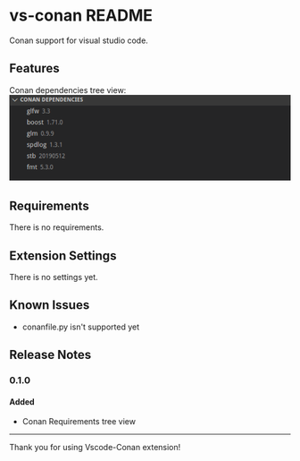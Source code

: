 # vs-conan README

Conan support for visual studio code. 

## Features

Conan dependencies tree view:<br/>
![Dependency tree view](images/tree_view.png)

## Requirements

There is no requirements.

## Extension Settings

There is no settings yet.

## Known Issues

 - conanfile.py isn't supported yet

## Release Notes

### 0.1.0
#### Added
 - Conan Requirements tree view
 
<hr>
Thank you for using Vscode-Conan extension!
